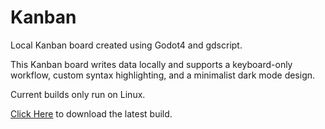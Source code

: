 # Kanban
Local Kanban board created using Godot4 and gdscript.

This Kanban board writes data locally and supports a keyboard-only workflow, custom syntax highlighting, and a minimalist dark mode design.


Current builds only run on Linux. 

[Click Here](https://github.com/Kilthunox/Kanban/raw/main/releases/kanban.x86_64) to download the latest build.
